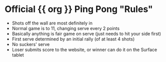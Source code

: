# Official {{ org }} Ping Pong "Rules"

* Shots off the wall are most definitely in
* Normal game is to 11, changing serve every 2 points
* Basically anything is fair game on serve (just needs to hit your side first)
* First serve determined by an initial rally (of at least 4 shots)
* No suckers' serve
* Loser submits score to the website, or winner can do it on the Surface tablet
